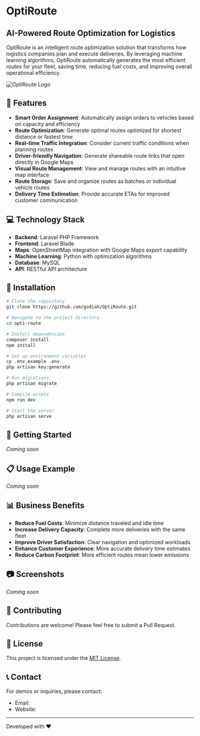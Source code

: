 # OptiRoute

## AI-Powered Route Optimization for Logistics

OptiRoute is an intelligent route optimization solution that transforms how logistics companies plan and execute deliveries. By leveraging machine learning algorithms, OptiRoute automatically generates the most efficient routes for your fleet, saving time, reducing fuel costs, and improving overall operational efficiency.

![OptiRoute Logo](https://placeholder-for-your-logo-url.com)

## 🚀 Features

-   **Smart Order Assignment**: Automatically assign orders to vehicles based on capacity and efficiency
-   **Route Optimization**: Generate optimal routes optimized for shortest distance or fastest time
-   **Real-time Traffic Integration**: Consider current traffic conditions when planning routes
-   **Driver-friendly Navigation**: Generate shareable route links that open directly in Google Maps
-   **Visual Route Management**: View and manage routes with an intuitive map interface
-   **Route Storage**: Save and organize routes as batches or individual vehicle routes
-   **Delivery Time Estimation**: Provide accurate ETAs for improved customer communication

## 💻 Technology Stack

-   **Backend**: Laravel PHP Framework
-   **Frontend**: Laravel Blade
-   **Maps**: OpenStreetMap integration with Google Maps export capability
-   **Machine Learning**: Python with optimization algorithms
-   **Database**: MySQL
-   **API**: RESTful API architecture

## 🔧 Installation

```bash
# Clone the repository
git clone https://github.com/godiah/OptiRoute.git

# Navigate to the project directory
cd opti-route

# Install dependencies
composer install
npm install

# Set up environment variables
cp .env.example .env
php artisan key:generate

# Run migrations
php artisan migrate

# Compile assets
npm run dev

# Start the server
php artisan serve
```

## 🚀 Getting Started

_Coming soon_

## 📋 Usage Example

_Coming soon_

## 📊 Business Benefits

-   **Reduce Fuel Costs**: Minimize distance traveled and idle time
-   **Increase Delivery Capacity**: Complete more deliveries with the same fleet
-   **Improve Driver Satisfaction**: Clear navigation and optimized workloads
-   **Enhance Customer Experience**: More accurate delivery time estimates
-   **Reduce Carbon Footprint**: More efficient routes mean lower emissions

## 📷 Screenshots

_Coming soon_

## 🤝 Contributing

Contributions are welcome! Please feel free to submit a Pull Request.

## 📝 License

This project is licensed under the [MIT License](LICENSE).

## 📞 Contact

For demos or inquiries, please contact:

-   Email:
-   Website:

---

Developed with ❤️
